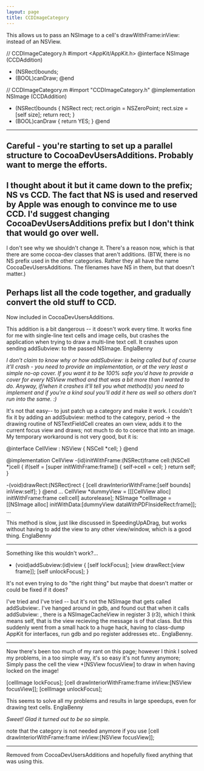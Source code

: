 ```yaml
---
layout: page
title: CCDImageCategory
---
```


This allows us to pass an NSImage to a cell's drawWithFrame:inView: instead of an NSView.

    
// CCDImageCategory.h
#import <AppKit/AppKit.h>
@interface NSImage (CCDAddition)
- (NSRect)bounds;
- (BOOL)canDraw;
@end


    
// CCDImageCategory.m
#import "CCDImageCategory.h"
@implementation NSImage (CCDAddition)
- (NSRect)bounds
{
    NSRect rect;
    rect.origin = NSZeroPoint;
    rect.size = [self size];
    return rect;
}
- (BOOL)canDraw { return YES; }
@end


----

Careful - you're starting to set up a parallel structure to CocoaDevUsersAdditions.  Probably want to merge the efforts.
----

I thought about it but it came down to the prefix; NS vs CCD. The fact that NS is used and reserved by Apple was enough to convince me to use CCD. I'd suggest changing CocoaDevUsersAdditions prefix but I don't think that would go over well.
---- 

I don't see why we shouldn't change it.  There's a reason now, which is that there are some cocoa-dev classes that aren't additions. (BTW, there is no NS prefix used in the other categories.  Rather they all have the name CocoaDevUsersAdditions.  The filenames have NS in them, but that doesn't matter.)

Perhaps list all the code together, and gradually convert the old stuff to CCD.
----

Now included in CocoaDevUsersAdditions.



This addition is a bit dangerous -- it doesn't work every time. It works fine for me with single-line text cells and image cells, but crashes the application when trying to draw a multi-line text cell. It crashes upon sending addSubview: to the passed NSImage. EnglaBenny

*I don't claim to know why or how addSubview: is being called but of course it'll crash - you need to provide an implementation, or at the very least a simple no-op cover. If you want it to be 100% safe you'd have to provide a cover for every NSView method and that was a bit more than I wanted to do. Anyway, if/when it crashes it'll tell you what method(s) you need to implement and if you're a kind soul you'll add it here as well so others don't run into the same. :)*


It's not that easy-- to just patch up a category and make it work. I couldn't fix it by adding an addSubview: method to the category, period -> the drawing routine of NSTextFieldCell creates an own view, adds it to the current focus view and draws; not much to do to coerce that into an image. My temporary workaround is not very good, but it is:

    
@interface CellView : NSView  {
	NSCell *cell;
}
@end

@implementation CellView
-(id)initWithFrame:(NSRect)frame cell:(NSCell *)cell {
	if(self = [super initWithFrame:frame]) {
		self->cell = cell;
	}
	return self;
}

-(void)drawRect:(NSRect)rect {
	[cell drawInteriorWithFrame:[self bounds] inView:self];
}
@end
...
CellView *dummyView = [[[CellView alloc] initWithFrame:frame cell:cell] autorelease];
NSImage *cellImage = [[NSImage alloc] initWithData:[dummyView dataWithPDFInsideRect:frame]];
...



This method is slow, just like discussed in SpeedingUpADrag, but works without having to add the view to any other view/window, which is a good thing. EnglaBenny

----
Something like this wouldn't work?...

    
- (void)addSubview:(id)view
{
        [self lockFocus];
        [view drawRect:[view frame]];
        [self unlockFocus];
}


It's not even trying to do "the right thing" but maybe that doesn't matter or could be fixed if it does?

I've tried and I've tried -- but it's not the NSImage that gets called addSubview:. I've hanged around in gdb, and found out that when it calls addSubview: , there is a NSImageCacheView in register 3 (r3), which I think means self, that is the view recieving the message is of that class. But this suddenly went from a small hack to a huge hack, having to class-dump AppKit for interfaces, run gdb and po register addresses etc.. EnglaBenny. 


----
Now there's been too much of my rant on this page; however I think I solved my problems, in a too simple way, it's so easy it's not funny anymore; Simply pass the cell the view +[NSView focusView] to draw in when having locked on the image!

    
[cellImage lockFocus];
[cell drawInteriorWithFrame:frame inView:[NSView focusView]];
[cellImage unlockFocus];

This seems to solve all my problems and results in large speedups, even for drawing text cells. EnglaBenny

*Sweet! Glad it turned out to be so simple.*

note that the category is not needed anymore if you use [cell drawInteriorWithFrame:frame inView:[NSView focusView]];

----
Removed from CocoaDevUsersAdditions and hopefully fixed anything that was using this.


